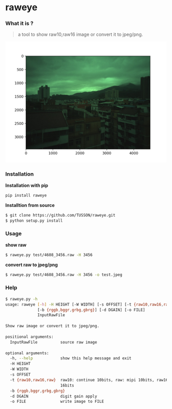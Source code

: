 # raweye
### What it is ?
> a tool to show raw10,raw16 image or convert it to jpeg/png.

![show](test/show.jpeg)

### Installation
**Installation with pip**
```bash
pip install raweye
```

**Installtion from source**
```bash
$ git clone https://github.com/TUSSON/raweye.git
$ python setup.py install
```

### Usage
**show raw**
```bash
$ raweye.py test/4608_3456.raw -H 3456
```

**convert raw to jpeg/png**
```bash
$ raweye.py test/4608_3456.raw -H 3456 -o test.jpeg
```

### Help
```bash
$ raweye.py -h
usage: raweye [-h] -H HEIGHT [-W WIDTH] [-s OFFSET] [-t {raw10,raw16,raw}]
              [-b {rggb,bggr,grbg,gbrg}] [-d DGAIN] [-o FILE]
              InputRawFile

Show raw image or convert it to jpeg/png.

positional arguments:
  InputRawFile          source raw image

optional arguments:
  -h, --help            show this help message and exit
  -H HEIGHT
  -W WIDTH
  -s OFFSET
  -t {raw10,raw16,raw}  raw10: continue 10bits, raw: mipi 10bits, raw16:
                        16bits
  -b {rggb,bggr,grbg,gbrg}
  -d DGAIN              digit gain apply
  -o FILE               write image to FILE
```
